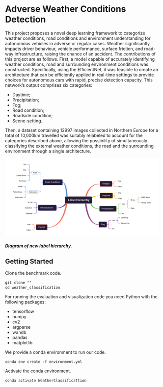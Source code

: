 Adverse Weather Conditions Detection
====================================
This project proposes a novel deep learning framework to categorize weather conditions, road conditions and environment 
understanding for autonomous vehicles in adverse or regular cases. Weather significantly impacts driver behaviour,
vehicle performance, surface friction, and road-way infrastructure, raising the chance of an accident.
The contributions of this project are as follows. First, a model capable of accurately identifying weather conditions,
road and surrounding environment conditions was constructed. Specifically, using the EfficientNet, it was feasible 
to create an architecture that can be efficiently applied in real-time settings to provide choices for autonomous
cars with rapid, precise detection capacity. This network’s output comprises six categories: 

- Daytime;
- Precipitation;
- Fog;
- Road condition;
- Roadside condition;
- Scene-setting. 

Then, a dataset containing 12997 images collected in Northern Europe for a total of 10,000km travelled was suitably 
relabeled to account for the categories described above, allowing the possibility of simultaneously classifying
the external weather conditions, the road and the surrounding environment through a single architecture.

<img src="./images/hierarchy.png" width="500">

##### Diagram of new label hierarchy. 

## Getting Started

Clone the benchmark code.
```
git clone ""
cd weather_classification
```

For running the evaluation and visualization code you need Python with the following packages:
- tensorflow
- numpy
- cv2
- argparse
- wandb
- pandas
- matplotlib

We provide a conda environment to run our code.
```
conda env create -f environment.yml
```

Activate the conda environment.
```
conda activate WeatherClassificattion
```